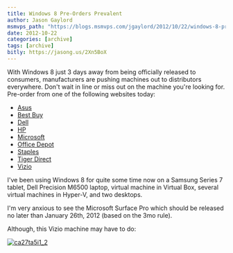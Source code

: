 ```yaml
---
title: Windows 8 Pre-Orders Prevalent
author: Jason Gaylord
msmvps_path: "https://blogs.msmvps.com/jgaylord/2012/10/22/windows-8-pre-orders-prevalent/"
date: 2012-10-22
categories: [archive]
tags: [archive]
bitly: https://jasong.us/2Xn5BoX
---
```


With Windows 8 just 3 days away from being officially released to consumers, manufacturers are pushing machines out to distributors everywhere. Don't wait in line or miss out on the machine you're looking for. Pre-order from one of the following websites today:

-   [](http://promos.asus.com/us/win_8/preorder/ASUSVivobookX202/)[Asus](http://jasong.us/SePSjt)
-   [](http://jasong.us/SePn92)[Best Buy](http://jasong.us/SePn92)
-   [](http://www.dell.com/us/p/popular-laptop-deals)[Dell](http://jasong.us/SePL7u)
-   [](http://www.shopping.hp.com/en_US/home-office/-/products/Laptops/Laptops?aoid=130793&keyword=windows%208%20tablet&KWID=3651)[HP](http://jasong.us/SePwJx)
-   [](http://www.microsoftstore.com/store/msstore/home?WT.mc_id=MSCOM_HP_nav)[Microsoft](http://jasong.us/SePFg8)
-   [](http://www.officedepot.com/a/promo/pages/101212windows8hardware/?cm_re=Home-_-Slider-_-W43Windows8SLIDER)[Office Depot](http://jasong.us/SePUaM)
-   [](http://www.staples.com/sbd/cre/marketing/windows-8/windows-8-offers.html?icid=HP:HP:XLPB:WEEKLY:WIN8TA:20121021:1:700X440)[Staples](http://jasong.us/SeQoxM)
-   [Tiger Direct](http://jasong.us/SePnFR)
-   [](http://store.vizio.com/windows8.html)[Vizio](http://jasong.us/SeQmWF)

I've been using Windows 8 for quite some time now on a Samsung Series 7 tablet, Dell Precision M6500 laptop, virtual machine in Virtual Box, several virtual machines in Hyper-V, and two desktops.

I'm very anxious to see the Microsoft Surface Pro which should be released no later than January 26th, 2012 (based on the 3mo rule).

Although, this Vizio machine may have to do:

[![ca27ta5i1_2](http://jasongaylord.com/Media/Default/Windows-Live-Writer/Windows-8-Pre-Orders-Prevalent_13CC5/ca27ta5i1_2_3.jpg "ca27ta5i1_2")](http://jasong.us/XMMxJJ)